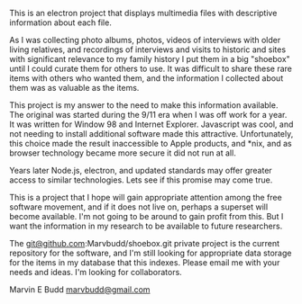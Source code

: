 This is an electron project that displays multimedia files with descriptive information about each file.

As I was collecting photo albums, photos, videos of interviews with older living relatives, and recordings of interviews and visits to historic and sites with significant relevance to my family history I put them in a big "shoebox" until I could curate them for others to use. It was difficult to share these rare items with others who wanted them, and the information I collected about them was as valuable as the items. 

This project is my answer to the need to make this information available. The original was started during the 9/11 era when I was off work for a year. It was written for Window 98 and Internet Explorer. Javascript was cool, and not needing to install additional software made this attractive. Unfortunately, this choice made the result inaccessible to Apple products, and *nix, and as browser technology became more secure it did not run at all.

Years later Node.js, electron, and updated standards may offer greater access to similar technologies. Lets see if this promise may come true.

This is a project that I hope will gain appropriate attention among the free software movement, and if it does not live on, perhaps a superset will become available. I'm not going to be around to gain profit from this. But I want the information in my research to be available to future researchers.

The git@github.com:Marvbudd/shoebox.git private project is the current repository for the software, and I'm still looking for appropriate data storage for the items in my database that this indexes. Please email me with your needs and ideas. I'm looking for collaborators.

Marvin E Budd
marvbudd@gmail.com
